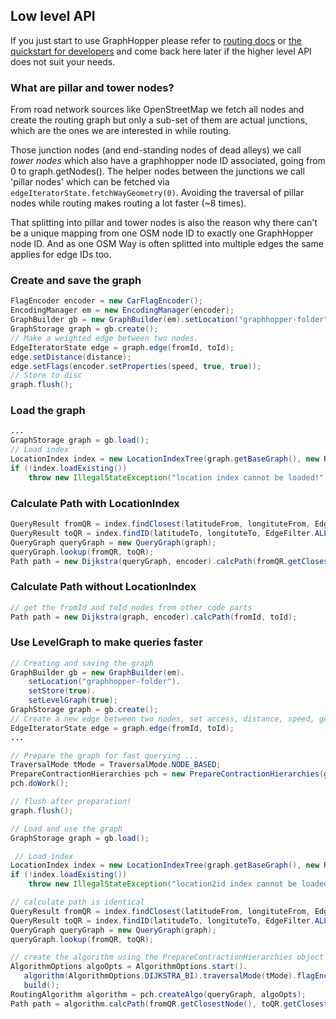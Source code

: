 ## Low level API

If you just start to use GraphHopper please refer to [routing docs](./routing.md)
or [the quickstart for developers](./quickstart-from-source.md)
and come back here later if the higher level API does not suit your needs.

### What are pillar and tower nodes?

From road network sources like OpenStreetMap we fetch all nodes and create the routing graph but 
only a sub-set of them are actual junctions, which are the ones we are interested in while routing.

Those junction nodes (and end-standing nodes of dead alleys) we call *tower nodes* which also 
have a graphhopper node ID associated, going from 0 to graph.getNodes(). 
The helper nodes between the junctions we call 'pillar nodes' which can be fetched via
`edgeIteratorState.fetchWayGeometry(0)`. Avoiding the traversal of pillar nodes while routing makes 
routing a lot faster (~8 times).

That splitting into pillar and tower nodes is also the reason why there can't be a unique mapping from 
one OSM node ID to exactly one GraphHopper node ID. And as one OSM Way is often splitted into multiple 
edges the same applies for edge IDs too.

### Create and save the graph

```java
FlagEncoder encoder = new CarFlagEncoder();
EncodingManager em = new EncodingManager(encoder);
GraphBuilder gb = new GraphBuilder(em).setLocation("graphhopper-folder").setStore(true);
GraphStorage graph = gb.create();
// Make a weighted edge between two nodes.
EdgeIteratorState edge = graph.edge(fromId, toId);
edge.setDistance(distance);
edge.setFlags(encoder.setProperties(speed, true, true));
// Store to disc
graph.flush();
```

### Load the graph

```java
...
GraphStorage graph = gb.load();
// Load index
LocationIndex index = new LocationIndexTree(graph.getBaseGraph(), new RAMDirectory("graphhopper-folder", true));
if (!index.loadExisting())
    throw new IllegalStateException("location index cannot be loaded!");
```

### Calculate Path with LocationIndex

```java
QueryResult fromQR = index.findClosest(latitudeFrom, longituteFrom, EdgeFilter.ALL_EDGES);
QueryResult toQR = index.findID(latitudeTo, longituteTo, EdgeFilter.ALL_EDGES);
QueryGraph queryGraph = new QueryGraph(graph);
queryGraph.lookup(fromQR, toQR);
Path path = new Dijkstra(queryGraph, encoder).calcPath(fromQR.getClosestNode(), toQR.getClosestNode());
```

### Calculate Path without LocationIndex

```java
// get the fromId and toId nodes from other code parts
Path path = new Dijkstra(graph, encoder).calcPath(fromId, toId);
```

### Use LevelGraph to make queries faster

```java
// Creating and saving the graph
GraphBuilder gb = new GraphBuilder(em).
    setLocation("graphhopper-folder").
    setStore(true).
    setLevelGraph(true);
GraphStorage graph = gb.create();
// Create a new edge between two nodes, set access, distance, speed, geometry, ..
EdgeIteratorState edge = graph.edge(fromId, toId);
...

// Prepare the graph for fast querying ...
TraversalMode tMode = TraversalMode.NODE_BASED;
PrepareContractionHierarchies pch = new PrepareContractionHierarchies(graph, encoder, weighting, tMode);
pch.doWork();

// flush after preparation!
graph.flush();

// Load and use the graph
GraphStorage graph = gb.load();

 // Load index
LocationIndex index = new LocationIndexTree(graph.getBaseGraph(), new RAMDirectory("graphhopper-folder", true));
if (!index.loadExisting())
    throw new IllegalStateException("location2id index cannot be loaded!");

// calculate path is identical
QueryResult fromQR = index.findClosest(latitudeFrom, longituteFrom, EdgeFilter.ALL_EDGES);
QueryResult toQR = index.findID(latitudeTo, longituteTo, EdgeFilter.ALL_EDGES);
QueryGraph queryGraph = new QueryGraph(graph);
queryGraph.lookup(fromQR, toQR);

// create the algorithm using the PrepareContractionHierarchies object
AlgorithmOptions algoOpts = AlgorithmOptions.start().
   algorithm(AlgorithmOptions.DIJKSTRA_BI).traversalMode(tMode).flagEncoder(encoder).weighting(weighting).
   build();
RoutingAlgorithm algorithm = pch.createAlgo(queryGraph, algoOpts);
Path path = algorithm.calcPath(fromQR.getClosestNode(), toQR.getClosestNode());
```